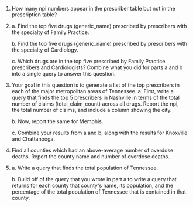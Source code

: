 1. How many npi numbers appear in the prescriber table but not in the prescription table?

2.
    a. Find the top five drugs (generic_name) prescribed by prescribers with the specialty of Family Practice.

    b. Find the top five drugs (generic_name) prescribed by prescribers with the specialty of Cardiology.

    c. Which drugs are in the top five prescribed by Family Practice prescribers and Cardiologists? Combine what you did for parts a and b into a single query to answer this question.

3. Your goal in this question is to generate a list of the top prescribers in each of the major metropolitan areas of Tennessee.
    a. First, write a query that finds the top 5 prescribers in Nashville in terms of the total number of claims (total_claim_count) across all drugs. Report the npi, the total number of claims, and include a column showing the city.
    
    b. Now, report the same for Memphis.
    
    c. Combine your results from a and b, along with the results for Knoxville and Chattanooga.

4. Find all counties which had an above-average number of overdose deaths. Report the county name and number of overdose deaths.

5.
    a. Write a query that finds the total population of Tennessee.
    
    b. Build off of the query that you wrote in part a to write a query that returns for each county that county's name, its population, and the percentage of the total population of Tennessee that is contained in that county.
